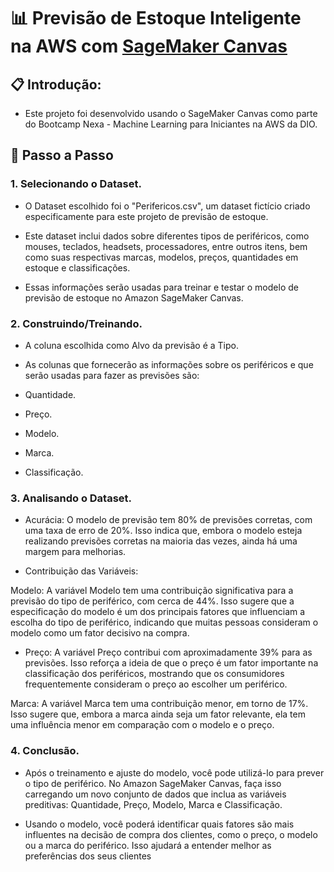 # 📊 Previsão de Estoque Inteligente na AWS com [SageMaker Canvas](https://aws.amazon.com/pt/sagemaker/canvas/)

## 📋 Introdução:

- Este projeto foi desenvolvido usando o SageMaker Canvas como parte do Bootcamp Nexa - Machine Learning para Iniciantes na AWS da DIO.

## 🚀 Passo a Passo

### 1. Selecionando o Dataset.

-  O Dataset escolhido foi o "Perifericos.csv", um dataset fictício criado especificamente para este projeto de previsão de estoque.
  
-  Este dataset inclui dados sobre diferentes tipos de periféricos, como mouses, teclados, headsets, processadores, entre outros itens, bem como suas respectivas marcas, modelos, preços, quantidades em estoque e classificações.
   
-  Essas informações serão usadas  para treinar e testar o modelo de previsão de estoque no Amazon SageMaker Canvas.

### 2. Construindo/Treinando.

- A coluna escolhida como Alvo da previsão é a Tipo.

- As colunas que fornecerão as informações sobre os periféricos e que serão usadas para fazer as previsões são:
  
- Quantidade.
  
- Preço.
  
- Modelo.
  
- Marca.
  
- Classificação.

### 3. Analisando o Dataset.

- Acurácia: O modelo de previsão tem 80% de previsões corretas, com uma taxa de erro de 20%. Isso indica que, embora o modelo esteja realizando previsões corretas na maioria das vezes, ainda há uma margem para melhorias.

- Contribuição das Variáveis:

Modelo: A variável Modelo tem uma contribuição significativa para a previsão do tipo de periférico, com cerca de 44%. Isso sugere que a especificação do modelo é um dos principais fatores que influenciam a escolha do tipo de periférico, indicando que muitas pessoas consideram o modelo como um fator decisivo na compra.

- Preço: A variável Preço contribui com aproximadamente 39% para as previsões. Isso reforça a ideia de que o preço é um fator importante na classificação dos periféricos, mostrando que os consumidores frequentemente consideram o preço ao escolher um periférico.

Marca: A variável Marca tem uma contribuição menor, em torno de 17%. Isso sugere que, embora a marca ainda seja um fator relevante, ela tem uma influência menor em comparação com o modelo e o preço.

### 4. Conclusão.

- Após o treinamento e ajuste do modelo, você pode utilizá-lo para prever o tipo de periférico. No Amazon SageMaker Canvas, faça isso carregando um novo conjunto de dados que inclua as variáveis preditivas: Quantidade, Preço, Modelo, Marca e Classificação.
  
- Usando o modelo, você poderá identificar quais fatores são mais influentes na decisão de compra dos clientes, como o preço, o modelo ou a marca do periférico. Isso ajudará a entender melhor as preferências dos seus clientes


